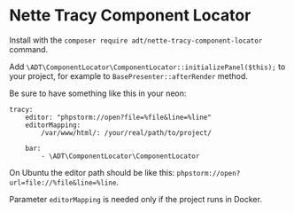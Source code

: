 # Nette Tracy Component Locator

Install with the `composer require adt/nette-tracy-component-locator` command.

Add `\ADT\ComponentLocator\ComponentLocator::initializePanel($this);` to your project, for example to `BasePresenter::afterRender` method.

Be sure to have something like this in your neon:

```
tracy:
	editor: "phpstorm://open?file=%file&line=%line"
	editorMapping:
		/var/www/html/: /your/real/path/to/project/

	bar:
		- \ADT\ComponentLocator\ComponentLocator
```

On Ubuntu the editor path should be like this: `phpstorm://open?url=file://%file&line=%line`.

Parameter `editorMapping` is needed only if the project runs in Docker.
